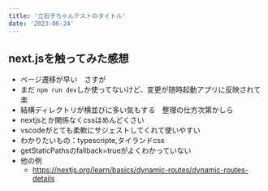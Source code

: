 ```yaml
---
title: '立石子ちゃんテストのタイトル'
date: '2023-06-24'
---
```


## next.jsを触ってみた感想

- ページ遷移が早い　さすが
- まだ `npm run dev`しか使ってないけど、変更が随時起動アプリに反映されて楽
- 結構ディレクトリが横並びに多い気もする　整理の仕方次第かしら
- nextjsとか関係なくcssはめんどくさい
- vscodeがとても柔軟にサジェストしてくれて使いやすい
- わかりたいもの：typescripte,タイランドcss
- getStaticPathsのfallback=trueがよくわかっていない
- 他の例
  - https://nextjs.org/learn/basics/dynamic-routes/dynamic-routes-details
